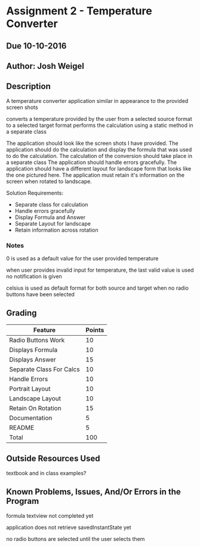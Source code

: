 # Assignment 2 - Temperature Converter
## Due 10-10-2016
## Author: Josh Weigel

## Description

A temperature converter application
similar in appearance to the provided screen shots

converts a temperature provided by the user from a selected source format to a selected target format
performs the calculation using a static method in a separate class



The application should look like the screen shots I have provided.
The application should do the calculation and display the formula that was used to do the calculation.
The calculation of the conversion should take place in a separate class
The application should handle errors gracefully.
The application should have a different layout for landscape form that looks like the one pictured here.
The application must retain it's information on the screen when rotated to landscape.

Solution Requirements:

* Separate class for calculation
* Handle errors gracefully
* Display Formula and Answer
* Separate Layout for landscape
* Retain information across rotation

### Notes
0 is used as a default value for the user provided temperature

when user provides invalid input for temperature,
	the last valid value is used
	no notification is given

celsius is used as default format for both source and target when no radio buttons have been selected

## Grading
| Feature                  | Points |
| ------------------------ | ------ |
| Radio Buttons Work       | 10     |
| Displays Formula         | 10     |
| Displays Answer          | 15     |
| Separate Class For Calcs | 10     |
| Handle Errors            | 10     |
| Portrait Layout          | 10     |
| Landscape Layout         | 10     |
| Retain On Rotation       | 15     |
| Documentation            | 5      |
| README                   | 5      |
| Total                    | 100    |

## Outside Resources Used
textbook and in class examples?

## Known Problems, Issues, And/Or Errors in the Program
formula textview not completed yet

application does not retrieve savedInstantState yet

no radio buttons are selected until the user selects them

